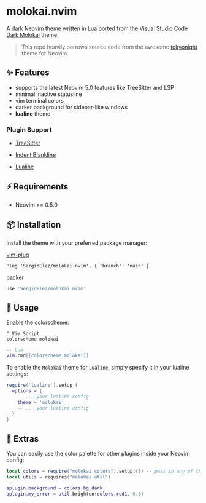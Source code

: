 # molokai.nvim

A dark Neovim theme written in Lua ported from the Visual Studio Code [Dark Molokai](https://github.com/nonylene/vscode-dark-molokai-theme) theme.

> This repo heavily borrows source code from the awesome [tokyonight](https://github.com/folke/tokyonight.nvim/) theme for Neovim.

## ✨ Features

- supports the latest Neovim 5.0 features like TreeSitter and LSP
- minimal inactive statusline
- vim terminal colors
- darker background for sidebar-like windows
- **lualine** theme

### Plugin Support

- [TreeSitter](https://github.com/nvim-treesitter/nvim-treesitter)
<!-- - [LSP Diagnostics](https://neovim.io/doc/user/lsp.html) -->
<!-- - [LSP Trouble](https://github.com/folke/lsp-trouble.nvim) -->
<!-- - [LSP Saga](https://github.com/glepnir/lspsaga.nvim) -->
<!-- - [Git Signs](https://github.com/lewis6991/gitsigns.nvim) -->
<!-- - [Git Gutter](https://github.com/airblade/vim-gitgutter) -->
<!-- - [Telescope](https://github.com/nvim-telescope/telescope.nvim) -->
<!-- - [NvimTree](https://github.com/kyazdani42/nvim-tree.lua) -->
<!-- - [WhichKey](https://github.com/liuchengxu/vim-which-key) -->
- [Indent Blankline](https://github.com/lukas-reineke/indent-blankline.nvim)
<!-- - [Dashboard](https://github.com/glepnir/dashboard-nvim) -->
<!-- - [BufferLine](https://github.com/akinsho/nvim-bufferline.lua) -->
- [Lualine](https://github.com/hoob3rt/lualine.nvim)
<!-- - [Neogit](https://github.com/TimUntersberger/neogit) -->
<!-- - [Fern](https://github.com/lambdalisue/fern.vim) -->
<!-- - [Barbar](https://github.com/romgrk/barbar.nvim) -->

## ⚡️ Requirements

- Neovim >= 0.5.0

## 📦 Installation

Install the theme with your preferred package manager:

[vim-plug](https://github.com/junegunn/vim-plug)

```vim
Plug 'SergioElez/molokai.nvim', { 'branch': 'main' }
```

[packer](https://github.com/wbthomason/packer.nvim)

```lua
use 'SergioElez/molokai.nvim'
```

## 🚀 Usage

Enable the colorscheme:

```vim
" Vim Script
colorscheme molokai
```

```lua
-- Lua
vim.cmd[[colorscheme molokai]]
```

To enable the `Molokai` theme for `Lualine`, simply specify it in your lualine settings:

```lua
require('lualine').setup {
  options = {
    -- ... your lualine config
    theme = 'molokai'
    -- ... your lualine config
  }
}
```

<!-- ## ⚙️ Configuration

> ❗️ configuration needs to be set **BEFORE** loading the color scheme with `colorscheme molokai`

| Option                              | Default   | Description                                                                                                                                                     |
| ----------------------------------- | --------- | --------------------------------------------------------------------------------------------------------------------------------------------------------------- |
| molokai_terminal_colors          | `true`    | Configure the colors used when opening a `:terminal` in Neovim                                                                                                  |
| molokai_italic_comments          | `true`    | Make comments italic                                                                                                                                            |
| molokai_italic_keywords          | `true`    | Make keywords italic                                                                                                                                            |
| molokai_italic_functions         | `false`   | Make functions italic                                                                                                                                           |
| molokai_italic_variables         | `false`   | Make variables and identifiers italic                                                                                                                           |
| molokai_transparent              | `false`   | Enable this to disable setting the background color                                                                                                             |
| molokai_hide_inactive_statusline | `false`   | Enabling this option, will hide inactive statuslines and replace them with a thin border instead. Should work with the standard **StatusLine** and **LuaLine**. |
| molokai_sidebars                 | `{}`      | Set a darker background on sidebar-like windows. For example: `["qf", "vista_kind", "terminal", "packer"]`                                                      |
| molokai_transparent_sidebar      | `false`   | Sidebar like windows like `NvimTree` get a transparent background                                                                                               |
| molokai_dark_sidebar             | `true`    | Sidebar like windows like `NvimTree` get a darker background                                                                                                    |
| molokai_dark_float               | `true`    | Float windows like the lsp diagnostics windows get a darker background.                                                                                         |
| molokai_colors                   | `{}`      | You can override specific color groups to use other groups or a hex color                                                                                       |
| molokai_day_brightness           | `0.3`     | Adjusts the brightness of the colors of the **Day** style. Number between 0 and 1, from dull to vibrant colors                                                  |
| molokai_lualine_bold             | `false`   | When `true`, section headers in the lualine theme will be bold                                                                                                  |

```lua
-- Example config in Lua
vim.g.molokai_italic_functions = true
vim.g.molokai_sidebars = { "qf", "vista_kind", "terminal", "packer" }

-- Change the "hint" color to the "orange" color, and make the "error" color bright red
vim.g.molokai_colors = { hint = "orange", error = "#ff0000" }

-- Load the colorscheme
vim.cmd[[colorscheme molokai]]
```

```vim
" Example config in VimScript
let g:molokai_style = "night"
let g:molokai_italic_functions = 1
let g:molokai_sidebars = [ "qf", "vista_kind", "terminal", "packer" ]

" Change the "hint" color to the "orange" color, and make the "error" color bright red
let g:molokai_colors = {
  \ 'hint': 'orange',
  \ 'error': '#ff0000'
\ }

" Load the colorscheme
colorscheme molokai
```

### Making `undercurls` work properly in **Tmux**

To have undercurls show up and in color, add the following to your **Tmux** config file:

```sh
# Undercurl
set -g default-terminal "${TERM}"
set -as terminal-overrides ',*:Smulx=\E[4::%p1%dm'  # undercurl support
set -as terminal-overrides ',*:Setulc=\E[58::2::%p1%{65536}%/%d::%p1%{256}%/%{255}%&%d::%p1%{255}%&%d%;m'  # underscore colours - needs tmux-3.0
``` -->

## 🍭 Extras

You can easily use the color palette for other plugins inside your Neovim config:

```lua
local colors = require("molokai.colors").setup({}) -- pass in any of the config options as explained above
local utils = requires("molokai.util")

aplugin.background = colors.bg_dark
aplugin.my_error = util.brighten(colors.red1, 0.3)
```
